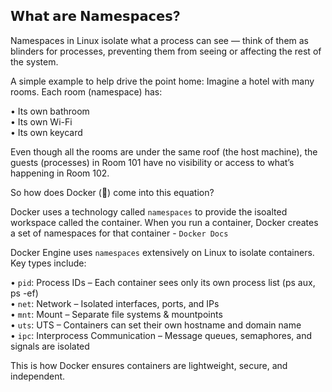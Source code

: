 ## 𝗪𝗵𝗮𝘁 𝗮𝗿𝗲 𝗡𝗮𝗺𝗲𝘀𝗽𝗮𝗰𝗲𝘀?

Namespaces in Linux isolate what a process can see — think of them as blinders for processes, preventing them from seeing or affecting the rest of the system.

A simple example to help drive the point home: Imagine a hotel with many rooms. Each room (namespace) has:

 • Its own bathroom  
 • Its own Wi-Fi  
 • Its own keycard  

Even though all the rooms are under the same roof (the host machine), the guests (processes) in Room 101 have no visibility or access to what’s happening in Room 102.

So how does Docker (🐳) come into this equation?

Docker uses a technology called `namespaces` to provide the isoalted workspace called the container. When you run a container, Docker creates a set of namespaces for that container - `Docker Docs`

Docker Engine uses `namespaces` extensively on Linux to isolate containers. Key types include:

 • `pid`: Process IDs – Each container sees only its own process list (ps aux, ps -ef)  
 • `net`: Network – Isolated interfaces, ports, and IPs  
 • `mnt`: Mount – Separate file systems & mountpoints  
 • `uts`: UTS – Containers can set their own hostname and domain name  
 • `ipc`: Interprocess Communication – Message queues, semaphores, and signals are isolated  

This is how Docker ensures containers are lightweight, secure, and independent.